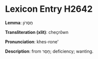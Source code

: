 # Lexicon Entry H2642

**Lemma**: חֶסְרוֹן

**Transliteration (xlit)**: cheçrôwn

**Pronunciation**: khes-rone'

**Description**:
from חָסֵר; deficiency; wanting.
